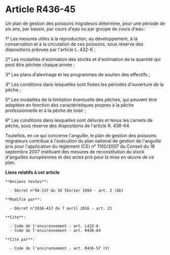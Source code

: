# Article R436-45

Un plan de gestion des poissons migrateurs détermine, pour une période de six ans, par bassin, par cours d'eau ou par groupe
de cours d'eau :

1° Les mesures utiles à la reproduction, au développement, à la conservation et à la circulation de ces poissons, sous
réserve des dispositions prévues par l'article L. 432-6 ;

2° Les modalités d'estimation des stocks et d'estimation de la quantité qui peut être pêchée chaque année ;

3° Les plans d'alevinage et les programmes de soutien des effectifs ;

4° Les conditions dans lesquelles sont fixées les périodes d'ouverture de la pêche ;

5° Les modalités de la limitation éventuelle des pêches, qui peuvent être adaptées en fonction des caractéristiques propres à
la pêche professionnelle et à la pêche de loisir ;

6° Les conditions dans lesquelles sont délivrés et tenus les carnets de pêche, sous réserve des dispositions de l'article R.
436-64.

Toutefois, en ce qui concerne l'anguille, le plan de gestion des poissons migrateurs contribue à l'exécution du plan national
de gestion de l'anguille pris pour l'application du règlement (CE) n° 1100/2007 du Conseil du 18 septembre 2007 instituant
des mesures de reconstitution du stock d'anguilles européennes et des actes pris pour la mise en œuvre de ce plan.

**Liens relatifs à cet article**

	**Anciens textes**:

	  - Décret n°94-157 du 16 février 1994 - art. 2 (Ab)

	**Modifié par**:

	  - Décret n°2016-417 du 7 avril 2016 - art. 21

	**Cite**:

	  - Code de l'environnement - art. L432-6
	  - Code de l'environnement - art. R436-64

	**Cité par**:

	  - Code de l'environnement - art. R436-57 (V)
